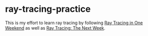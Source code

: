 # ray-tracing-practice

This is my effort to learn ray tracing by following
[Ray Tracing in One Weekend](https://raytracing.github.io/books/RayTracingInOneWeekend.html)
as well as
[Ray Tracing: The Next Week](https://raytracing.github.io/books/RayTracingTheNextWeek.html).

